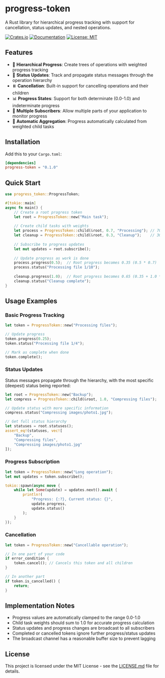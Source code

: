# progress-token

A Rust library for hierarchical progress tracking with support for cancellation, status updates, and nested operations.

[![Crates.io](https://img.shields.io/crates/v/progress-token.svg)](https://crates.io/crates/progress-token)
[![Documentation](https://docs.rs/progress-token/badge.svg)](https://docs.rs/progress-token)
[![License: MIT](https://img.shields.io/badge/License-MIT-yellow.svg)](https://opensource.org/licenses/MIT)

## Features

- 🌳 **Hierarchical Progress**: Create trees of operations with weighted progress tracking
- 📢 **Status Updates**: Track and propagate status messages through the operation hierarchy
- ⏸️ **Cancellation**: Built-in support for cancelling operations and their children
- 📊 **Progress States**: Support for both determinate (0.0-1.0) and indeterminate progress
- 🔄 **Multiple Subscribers**: Allow multiple parts of your application to monitor progress
- 🧮 **Automatic Aggregation**: Progress automatically calculated from weighted child tasks

## Installation

Add this to your `Cargo.toml`:

```toml
[dependencies]
progress-token = "0.1.0"
```

## Quick Start

```rust
use progress_token::ProgressToken;

#[tokio::main]
async fn main() {
    // Create a root progress token
    let root = ProgressToken::new("Main task");
    
    // Create child tasks with weights
    let process = ProgressToken::child(&root, 0.7, "Processing"); // 70% of total
    let cleanup = ProgressToken::child(&root, 0.3, "Cleanup");    // 30% of total
    
    // Subscribe to progress updates
    let mut updates = root.subscribe();
    
    // Update progress as work is done
    process.progress(0.5);  // Root progress becomes 0.35 (0.5 * 0.7)
    process.status("Processing file 1/10");
    
    cleanup.progress(1.0);  // Root progress becomes 0.65 (0.35 + 1.0 * 0.3)
    cleanup.status("Cleanup complete");
}
```

## Usage Examples

### Basic Progress Tracking

```rust
let token = ProgressToken::new("Processing files");

// Update progress
token.progress(0.25);
token.status("Processing file 1/4");

// Mark as complete when done
token.complete();
```

### Status Updates

Status messages propagate through the hierarchy, with the most specific (deepest) status being reported:

```rust
let root = ProgressToken::new("Backup");
let compress = ProgressToken::child(&root, 1.0, "Compressing files");

// Update status with more specific information
compress.status("Compressing images/photo1.jpg");

// Get full status hierarchy
let statuses = root.statuses();
assert_eq!(statuses, vec![
    "Backup",
    "Compressing files", 
    "Compressing images/photo1.jpg"
]);
```

### Progress Subscription

```rust
let token = ProgressToken::new("Long operation");
let mut updates = token.subscribe();

tokio::spawn(async move {
    while let Some(update) = updates.next().await {
        println!(
            "Progress: {:?}, Current status: {}", 
            update.progress,
            update.status()
        );
    }
});
```

### Cancellation

```rust
let token = ProgressToken::new("Cancellable operation");

// In one part of your code
if error_condition {
    token.cancel(); // Cancels this token and all children
}

// In another part
if token.is_cancelled() {
    return;
}
```

## Implementation Notes

- Progress values are automatically clamped to the range 0.0-1.0
- Child task weights should sum to 1.0 for accurate progress calculation
- Status updates and progress changes are broadcast to all subscribers
- Completed or cancelled tokens ignore further progress/status updates
- The broadcast channel has a reasonable buffer size to prevent lagging

## License

This project is licensed under the MIT License - see the [LICENSE.md](LICENSE.md) file for details. 
